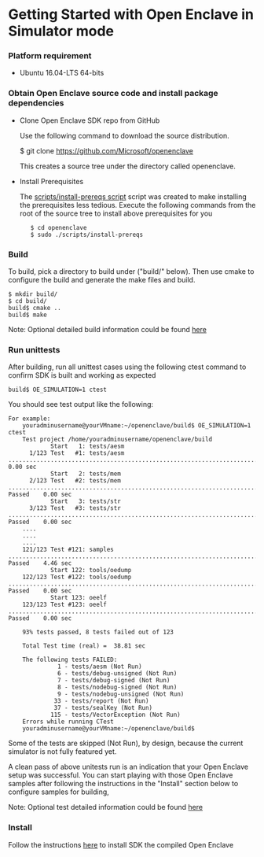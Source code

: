
Getting Started with Open Enclave in Simulator mode 
=====================================================

### Platform requirement

- Ubuntu 16.04-LTS 64-bits

### Obtain Open Enclave source code and install package dependencies

   - Clone Open Enclave SDK repo from GitHub

       Use the following command to download the source distribution.

        $ git clone https://github.com/Microsoft/openenclave

        This creates a source tree under the directory called openenclave.

   - Install Prerequisites

      The  [scripts/install-prereqs script](/scripts/install-prereqs) script was created to make installing the prerequisites less tedious. Execute the following commands from the root of the source tree to install above prerequisites for you

            $ cd openenclave
            $ sudo ./scripts/install-prereqs

### Build

To build, pick a directory to build under ("build/" below). Then use cmake to configure
the build and generate the make files and build.

    $ mkdir build/
    $ cd build/
    build$ cmake ..
    build$ make

Note: Optional detailed build information could be found [here](advancedBuildInfo.md)

### Run unittests

  After building, run all unittest cases using the following ctest command to confirm 
  SDK is built and working as expected

    build$ OE_SIMULATION=1 ctest
    
  You should see test output like the following:
  
    For example:
        youradminusername@yourVMname:~/openenclave/build$ OE_SIMULATION=1 ctest
        Test project /home/youradminusername/openenclave/build
                Start   1: tests/aesm
          1/123 Test   #1: tests/aesm ...............................................................................................................***Skipped   0.00 sec
                Start   2: tests/mem
          2/123 Test   #2: tests/mem ................................................................................................................   Passed    0.00 sec
                Start   3: tests/str
          3/123 Test   #3: tests/str ................................................................................................................   Passed    0.00 sec
        ....
        ....
        ....
        121/123 Test #121: samples ..................................................................................................................   Passed    4.46 sec
                Start 122: tools/oedump
        122/123 Test #122: tools/oedump .............................................................................................................   Passed    0.00 sec
                Start 123: oeelf
        123/123 Test #123: oeelf ....................................................................................................................   Passed    0.00 sec

        93% tests passed, 8 tests failed out of 123

        Total Test time (real) =  38.81 sec

        The following tests FAILED:
                  1 - tests/aesm (Not Run)
                  6 - tests/debug-unsigned (Not Run)
                  7 - tests/debug-signed (Not Run)
                  8 - tests/nodebug-signed (Not Run)
                  9 - tests/nodebug-unsigned (Not Run)
                 33 - tests/report (Not Run)
                 37 - tests/sealKey (Not Run)
                115 - tests/VectorException (Not Run)
        Errors while running CTest
        youradminusername@yourVMname:~/openenclave/build$

Some of the tests are skipped (Not Run), by design, because the current simulator is not fully featured yet.

A clean pass of above unitests run is an indication that your Open Enclave setup was successful. You can start playing with those Open Enclave samples after following the instructions in the "Install" section below to configure samples for building,

Note: Optional test detailed information could be found [here](AdvancedTestInfo.md)
   
### Install

 Follow the instructions [here](InstallInfo.md) to install SDK the compiled Open Enclave
